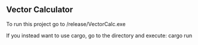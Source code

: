 ## Vector Calculator

To run this project go to /release/VectorCalc.exe

If you instead want to use cargo, go to the directory and execute: cargo run
